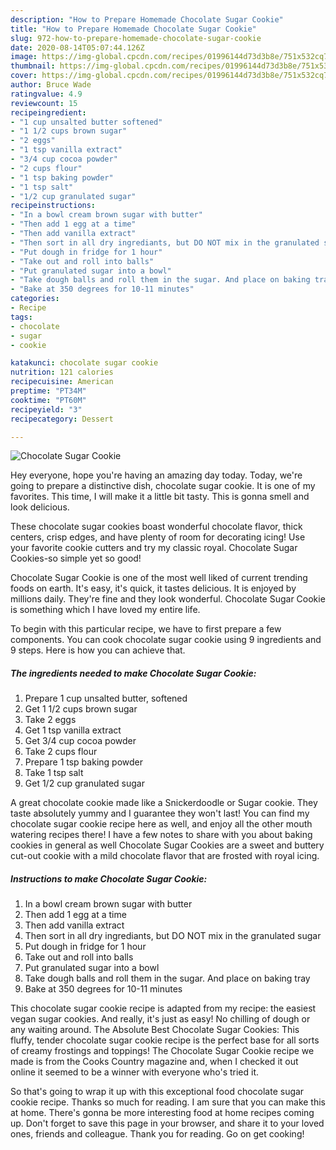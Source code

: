 ```yaml
---
description: "How to Prepare Homemade Chocolate Sugar Cookie"
title: "How to Prepare Homemade Chocolate Sugar Cookie"
slug: 972-how-to-prepare-homemade-chocolate-sugar-cookie
date: 2020-08-14T05:07:44.126Z
image: https://img-global.cpcdn.com/recipes/01996144d73d3b8e/751x532cq70/chocolate-sugar-cookie-recipe-main-photo.jpg
thumbnail: https://img-global.cpcdn.com/recipes/01996144d73d3b8e/751x532cq70/chocolate-sugar-cookie-recipe-main-photo.jpg
cover: https://img-global.cpcdn.com/recipes/01996144d73d3b8e/751x532cq70/chocolate-sugar-cookie-recipe-main-photo.jpg
author: Bruce Wade
ratingvalue: 4.9
reviewcount: 15
recipeingredient:
- "1 cup unsalted butter softened"
- "1 1/2 cups brown sugar"
- "2 eggs"
- "1 tsp vanilla extract"
- "3/4 cup cocoa powder"
- "2 cups flour"
- "1 tsp baking powder"
- "1 tsp salt"
- "1/2 cup granulated sugar"
recipeinstructions:
- "In a bowl cream brown sugar with butter"
- "Then add 1 egg at a time"
- "Then add vanilla extract"
- "Then sort in all dry ingrediants, but DO NOT mix in the granulated sugar"
- "Put dough in fridge for 1 hour"
- "Take out and roll into balls"
- "Put granulated sugar into a bowl"
- "Take dough balls and roll them in the sugar. And place on baking tray"
- "Bake at 350 degrees for 10-11 minutes"
categories:
- Recipe
tags:
- chocolate
- sugar
- cookie

katakunci: chocolate sugar cookie 
nutrition: 121 calories
recipecuisine: American
preptime: "PT34M"
cooktime: "PT60M"
recipeyield: "3"
recipecategory: Dessert

---
```



![Chocolate Sugar Cookie](https://img-global.cpcdn.com/recipes/01996144d73d3b8e/751x532cq70/chocolate-sugar-cookie-recipe-main-photo.jpg)

Hey everyone, hope you're having an amazing day today. Today, we're going to prepare a distinctive dish, chocolate sugar cookie. It is one of my favorites. This time, I will make it a little bit tasty. This is gonna smell and look delicious.

These chocolate sugar cookies boast wonderful chocolate flavor, thick centers, crisp edges, and have plenty of room for decorating icing! Use your favorite cookie cutters and try my classic royal. Chocolate Sugar Cookies-so simple yet so good!

Chocolate Sugar Cookie is one of the most well liked of current trending foods on earth. It's easy, it's quick, it tastes delicious. It is enjoyed by millions daily. They're fine and they look wonderful. Chocolate Sugar Cookie is something which I have loved my entire life.


To begin with this particular recipe, we have to first prepare a few components. You can cook chocolate sugar cookie using 9 ingredients and 9 steps. Here is how you can achieve that.

<!--inarticleads1-->

##### The ingredients needed to make Chocolate Sugar Cookie:

1. Prepare 1 cup unsalted butter, softened
1. Get 1 1/2 cups brown sugar
1. Take 2 eggs
1. Get 1 tsp vanilla extract
1. Get 3/4 cup cocoa powder
1. Take 2 cups flour
1. Prepare 1 tsp baking powder
1. Take 1 tsp salt
1. Get 1/2 cup granulated sugar


A great chocolate cookie made like a Snickerdoodle or Sugar cookie. They taste absolutely yummy and I guarantee they won&#39;t last! You can find my chocolate sugar cookie recipe here as well, and enjoy all the other mouth watering recipes there! I have a few notes to share with you about baking cookies in general as well Chocolate Sugar Cookies are a sweet and buttery cut-out cookie with a mild chocolate flavor that are frosted with royal icing. 

<!--inarticleads2-->

##### Instructions to make Chocolate Sugar Cookie:

1. In a bowl cream brown sugar with butter
1. Then add 1 egg at a time
1. Then add vanilla extract
1. Then sort in all dry ingrediants, but DO NOT mix in the granulated sugar
1. Put dough in fridge for 1 hour
1. Take out and roll into balls
1. Put granulated sugar into a bowl
1. Take dough balls and roll them in the sugar. And place on baking tray
1. Bake at 350 degrees for 10-11 minutes


This chocolate sugar cookie recipe is adapted from my recipe: the easiest vegan sugar cookies. And really, it&#39;s just as easy! No chilling of dough or any waiting around. The Absolute Best Chocolate Sugar Cookies: This fluffy, tender chocolate sugar cookie recipe is the perfect base for all sorts of creamy frostings and toppings! The Chocolate Sugar Cookie recipe we made is from the Cooks Country magazine and, when I checked it out online it seemed to be a winner with everyone who&#39;s tried it. 

So that's going to wrap it up with this exceptional food chocolate sugar cookie recipe. Thanks so much for reading. I am sure that you can make this at home. There's gonna be more interesting food at home recipes coming up. Don't forget to save this page in your browser, and share it to your loved ones, friends and colleague. Thank you for reading. Go on get cooking!

